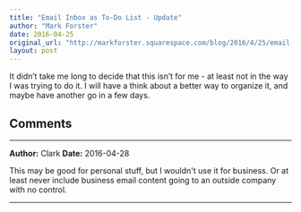 ```yaml
---
title: "Email Inbox as To-Do List - Update"
author: "Mark Forster"
date: 2016-04-25
original_url: "http://markforster.squarespace.com/blog/2016/4/25/email-inbox-as-to-do-list-update.html"
layout: post
---
```


It didn’t take me long to decide that this isn’t for me - at least not in the way I was trying to do it. I will have a think about a better way to organize it, and maybe have another go in a few days.


## Comments

---

**Author:** Clark
**Date:** 2016-04-28

This may be good for personal stuff, but I wouldn't use it for business. Or at least never include business email content going to an outside company with no control.

---
